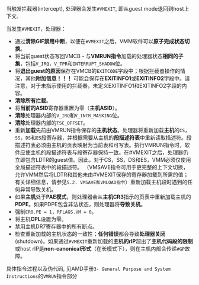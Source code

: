 
当触发拦截器(intercept), 处理器会发生`#VMEXIT`, 即从guest mode退回到host上下文.

当发生`#VMEXIT`，处理器：
* 通过**清除GIF禁用中断**，以便在`#VMEXIT`之后，VMM软件可以**原子完成状态切换**。
* 将当前guest状态写回VMCB - 与**VMRUN指令**加载的处理器状态**相同的子集**，包括`V_IRQ`，`V_TPR`和`INTERRUPT_SHADOW`位。
* 将**退出guest的原因**保存在VMCB的`EXITCODE`字段中；根据拦截器操作的情况，其他**附加信息！！！** 可能会保存在**EXITINFO1**或**EXITINFO2**字段中。请注意，对于未指示使用的拦截器，未定义EXITINFO1和EXITINFO2字段的内容。
* **清除所有拦截**。
* 将**当前的ASID**寄存器重置为零（**主机ASID**）。
* **清除**处理器内部的`V_IRQ`和`V_INTR_MASKING`位。
* **清除**处理器内部的`TSC_OFFSET`。
* 重新**加载**先前由VMRUN指令保存的**主机状态**。处理器将重新加载**主机**的`CS`，`SS`，`DS`和`ES`段寄存器，并根据需要从主机的**段描述符表**中重新读取描述符。段描述符表必须由主机的页表映射为当前表和可写表。执行VMRUN指令时，软件应使主机的段描述符表与段寄存器保持一致。在#VMEXIT之后，处理器仍立即包含LDTR的guest值。因此，对于CS，SS，DS和ES，VMM必须仅使用全局描述符表中的段描述符。 （VMSAVE指令可用于更完整的上下文切换，允许VMM然后将LDTR和其他未由#VMEXIT保存的寄存器加载到所需的值；有关详细信息，请参见`5.2. VMSAVE和VMLOAD指令`）重新加载主机段时遇到的任何异常导致关机。
* 如果**主机**处于**PAE模式**，则处理器会从**主机CR3**指示的页表中重新加载主机的**PDPE**。如果PDPE包含非法状态，则处理器将**导致关机**。
* 强制`CR0.PE = 1`，`RFLAGS.VM = 0`。
* 将主机**CPL**设置为零。
* 禁用主机DR7寄存器中的所有断点。
* 检查重新加载的主机状态的一致性；**任何错误**都会导致**处理器关闭**(shutdown)。如果通过`#VMEXIT`重新加载的**主机的rIP**超出了**主机代码段的限制**或host rIP是**non-canonical形式**（在长模式下），则在主机内部会传递`#GP`故障。

具体指令过程以及伪代码, 见AMD手册`3- General Purpose and System Instructions`的`VMRUN`指令部分
